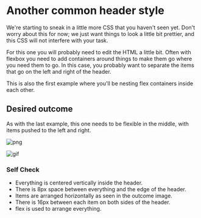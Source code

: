 # Another common header style

We're starting to sneak in a little more CSS that you haven't seen yet. 
Don't worry about this for now; we just want things to look a little bit prettier,
 and this CSS will not interfere with your task.

For this one you will probably need to edit the HTML a little bit. Often with 
flexbox you need to add containers around things to make them go where you need them
 to go. In this case, you probably want to separate the items that go on the left and 
 right of the header.

This is also the first example where you'll be nesting flex containers inside each other.

## Desired outcome
As with the last example, this one needs to be flexible in the middle, with items pushed 
to the left and right.

![png](./desired-outcome.png)

![gif](./desired-outcome.gif)

### Self Check
- Everything is centered vertically inside the header.
- There is 8px space between everything and the edge of the header.
- Items are arranged horizontally as seen in the outcome image.
- There is 16px between each item on both sides of the header.
- flex is used to arrange everything.